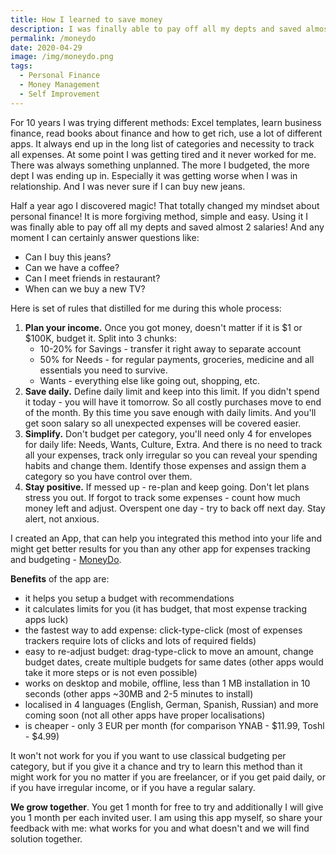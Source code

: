 ```yaml
---
title: How I learned to save money
description: I was finally able to pay off all my depts and saved almost 2 salaries
permalink: /moneydo
date: 2020-04-29
image: /img/moneydo.png
tags:
  - Personal Finance
  - Money Management
  - Self Improvement
---
```


For 10 years I was trying different methods: Excel templates, learn business finance, read books about finance and how to get rich, use a lot of different apps. It always end up in the long list of categories and necessity to track all expenses. At some point I was getting tired and it never worked for me. There was always something unplanned. The more I budgeted, the more dept I was ending up in. Especially it was getting worse when I was in relationship. And I was never sure if I can buy new jeans.

Half a year ago I discovered magic! That totally changed my mindset about personal finance! It is more forgiving method, simple and easy. Using it I was finally able to pay off all my depts and saved almost 2 salaries! And any moment I can certainly answer questions like:

- Can I buy this jeans?
- Can we have a coffee?
- Can I meet friends in restaurant?
- When can we buy a new TV?

Here is set of rules that distilled for me during this whole process:

1. **Plan your income.** Once you got money, doesn't matter if it is $1 or $100K, budget it. Split into 3 chunks:
   - 10-20% for Savings - transfer it right away to separate account
   - 50% for Needs - for regular payments, groceries, medicine and all essentials you need to survive.
   - Wants - everything else like going out, shopping, etc.
2. **Save daily.** Define daily limit and keep into this limit. If you didn't spend it today - you will have it tomorrow. So all costly purchases move to end of the month. By this time you save enough with daily limits. And you'll get soon salary so all unexpected expenses will be covered easier.
3. **Simplify.** Don't budget per category, you'll need only 4 for envelopes for daily life: Needs, Wants, Culture, Extra. And there is no need to track all your expenses, track only irregular so you can reveal your spending habits and change them. Identify those expenses and assign them a category so you have control over them.
4. **Stay positive.** If messed up - re-plan and keep going. Don't let plans stress you out. If forgot to track some expenses - count how much money left and adjust. Overspent one day - try to back off next day. Stay alert, not anxious.

I created an App, that can help you integrated this method into your life and might get better results for you than any other app for expenses tracking and budgeting - [MoneyDo](https://moneydo.vip/?ref=blog).

**Benefits** of the app are:

- it helps you setup a budget with recommendations
- it calculates limits for you (it has budget, that most expense tracking apps luck)
- the fastest way to add expense: click-type-click (most of expenses trackers require lots of clicks and lots of required fields)
- easy to re-adjust budget: drag-type-click to move an amount, change budget dates, create multiple budgets for same dates (other apps would take it more steps or is not even possible)
- works on desktop and mobile, offline, less than 1 MB installation in 10 seconds (other apps ~30MB and 2-5 minutes to install)
- localised in 4 languages (English, German, Spanish, Russian) and more coming soon (not all other apps have proper localisations)
- is cheaper - only 3 EUR per month (for comparison YNAB - $11.99, Toshl - $4.99)

It won't not work for you if you want to use classical budgeting per category, but if you give it a chance and try to learn this method than it might work for you no matter if you are freelancer, or if you get paid daily, or if you have irregular income, or if you have a regular salary.

**We grow together**. You get 1 month for free to try and additionally I will give you 1 month per each invited user. I am using this app myself, so share your feedback with me: what works for you and what doesn't and we will find solution together.
